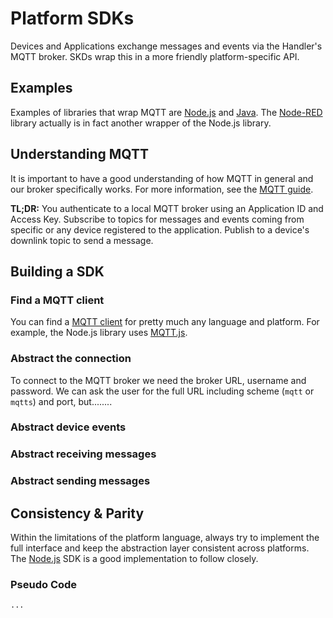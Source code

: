 # Platform SDKs

Devices and Applications exchange messages and events via the Handler's MQTT broker. SKDs wrap this in a more friendly platform-specific API.

## Examples
Examples of libraries that wrap MQTT are [Node.js](../../current/node-js) and [Java](../../v2-preview/java). The [Node-RED](../../current/node-red) library actually is in fact another wrapper of the Node.js library.

## Understanding MQTT
It is important to have a good understanding of how MQTT in general and our broker specifically works. For more information, see the [MQTT guide](../../current/mqtt/).

**TL;DR:** You authenticate to a local MQTT broker using an Application ID and Access Key. Subscribe to topics for messages and events coming from specific or any device registered to the application. Publish to a device's downlink topic to send a message.

## Building a SDK

### Find a MQTT client
You can find a [MQTT client](https://github.com/mqtt/mqtt.github.io/wiki/libraries) for pretty much any language and platform. For example, the Node.js library uses [MQTT.js](https://www.npmjs.com/package/mqtt).

### Abstract the connection
To connect to the MQTT broker we need the broker URL, username and password. We can ask the user for the full URL including scheme (`mqtt` or `mqtts`) and port, but........

### Abstract device events

### Abstract receiving messages

### Abstract sending messages

## Consistency & Parity

Within the limitations of the platform language, always try to implement the full interface and keep the abstraction layer consistent across platforms. The [Node.js](../../current/node-js) SDK is a good implementation to follow closely.

### Pseudo Code

```
...
```
